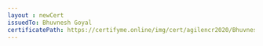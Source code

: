 ```yaml
--- 
layout : newCert 
issuedTo: Bhuvnesh Goyal 
certificatePath: https://certifyme.online/img/cert/agilencr2020/BhuvneshGoyal_71d6b.png
--- 
```

